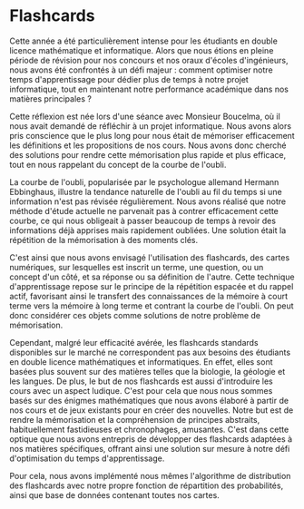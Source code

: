 # Flashcards

Cette année a été particulièrement intense pour les étudiants en double licence mathématique et informatique. Alors que nous étions en pleine période de révision pour nos concours et nos oraux d'écoles d'ingénieurs, nous avons été confrontés à un défi majeur : comment optimiser notre temps d'apprentissage pour dédier plus de temps à notre projet informatique, tout en maintenant notre performance académique dans nos matières principales ?

Cette réflexion est née lors d'une séance avec Monsieur Boucelma, où il nous avait demandé de réfléchir à un projet informatique. Nous avons alors pris conscience que le plus long pour nous était de mémoriser efficacement les définitions et les propositions de nos cours. Nous avons donc cherché des solutions pour rendre cette mémorisation plus rapide et plus efficace, tout en nous rappelant du concept de la courbe de l'oubli.

La courbe de l'oubli, popularisée par le psychologue allemand Hermann Ebbinghaus, illustre la tendance naturelle de l'oubli au fil du temps si une information n'est pas révisée régulièrement. Nous avons réalisé que notre méthode d'étude actuelle ne parvenait pas à contrer efficacement cette courbe, ce qui nous obligeait à passer beaucoup de temps à revoir des informations déjà apprises mais rapidement oubliées. Une solution était la répétition de la mémorisation à des moments clés.

C'est ainsi que nous avons envisagé l'utilisation des flashcards,  des cartes numériques, sur lesquelles est inscrit un terme, une question, ou un concept d'un côté, et sa réponse ou sa définition de l'autre. Cette technique d'apprentissage repose sur le principe de la répétition espacée et du rappel actif, favorisant ainsi le transfert des connaissances de la mémoire à court terme vers la mémoire à long terme et contrant la courbe de l'oubli. On peut donc considérer ces objets comme solutions de notre problème de mémorisation. 

Cependant, malgré leur efficacité avérée, les flashcards standards disponibles sur le marché ne correspondent pas aux besoins des étudiants en double licence mathématiques et informatiques. En effet, elles sont basées plus souvent sur des matières telles que la biologie, la géologie et les langues. De plus, le but de nos flashcards est aussi d'introduire les cours avec un aspect ludique. C'est pour cela que nous nous sommes basés sur des énigmes mathématiques que nous avons élaboré à partir de nos cours et de jeux existants pour en créer des nouvelles. Notre but est de rendre la mémorisation et la compréhension de principes abstraits, habituellement fastidieuses et chronophages, amusantes. C'est dans cette optique que nous avons entrepris de développer des flashcards adaptées à nos matières spécifiques, offrant ainsi une solution sur mesure à notre défi d'optimisation du temps d'apprentissage.

Pour cela, nous avons implémenté nous mêmes l'algorithme de distribution des flashcards avec notre propre fonction de répartition des probabilités, ainsi que base de données contenant toutes nos cartes. 
